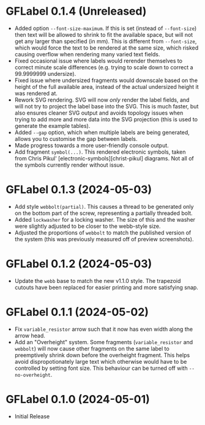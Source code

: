 # GFLabel 0.1.4 (Unreleased)

- Added option `--font-size-maximum`. If this is set (instead of `--font-size`)
  then text will be allowed to shrink to fit the available space, but will not
  get any larger than specified (in mm). This is different from `--font-size`,
  which would force the text to be rendered at the same size, which risked
  causing overflow when rendering many varied text fields.
- Fixed occasional issue where labels would rerender themselves to correct
  minute scale differences (e.g. trying to scale down to correct a 99.9999999
  undersize).
- Fixed issue where undersized fragments would downscale based on the height of
  the full available area, instead of the actual undersized height it was
  rendered at.
- Rework SVG rendering. SVG will now _only_ render the label fields, and will
  not try to project the label base into the SVG. This is much faster, but also
  ensures cleaner SVG output and avoids topology issues when trying to add more
  and more data into the SVG projection (this is used to generate the example
  tables).
- Added `--gap` option, which when multiple labels are being generated, allows
  you to customise the gap between labels.
- Made progress towards a more user-friendly console output.
- Add fragment `symbol(...)`. This rendered electronic symbols, taken from
  Chris Pikul' [electronic-symbols][christ-pikul] diagrams. Not all of the
  symbols currently render without issue.

[chris-pikul]: https://github.com/chris-pikul/electronic-symbols

# GFLabel 0.1.3 (2024-05-03)

- Add style `webbolt(partial)`. This causes a thread to be generated only on
  the bottom part of the screw, representing a partially threaded bolt.
- Added `lockwasher` for a locking washer. The size of this and the washer
  were slightly adjusted to be closer to the webb-style size.
- Adjusted the proportions of `webbolt` to match the published version of the
  system (this was previously measured off of preview screenshots).

# GFLabel 0.1.2 (2024-05-03)

- Update the `webb` base to match the new v1.1.0 style. The trapezoid cutouts
  have been replaced for easier printing and more satisfying snap.

# GFLabel 0.1.1 (2024-05-02)

- Fix `variable_resistor` arrow such that it now has even width along the
  arrow head.
- Add an "Overheight" system. Some fragments (`variable_resistor` and
  `webbolt`) will now cause other fragments on the same label to preemptively
  shrink down before the overheight fragment. This helps avoid
  dispropotionately large text which otherwise would have to be controlled by
  setting font size. This behaviour can be turned off with `--no-overheight`.


# GFLabel 0.1.0 (2024-05-01)
- Initial Release



